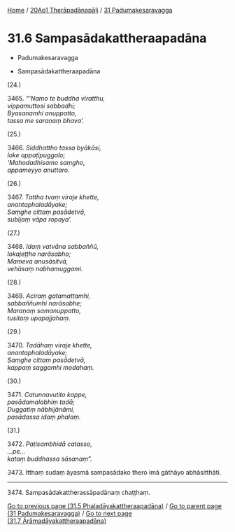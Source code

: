 
[Home](/) / [20Ap1 Therāpadānapāḷi](...md) / [31 Padumakesaravagga](../20Ap1/31.md)

# 31.6 Sampasādakattheraapadāna

* Padumakesaravagga

* Sampasādakattheraapadāna

(24.)

3465\. _“‘Namo te buddha vīratthu,_  
_vippamuttosi sabbadhi;_  
_Byasanamhi anuppatto,_  
_tassa me saraṇaṃ bhava’._  


(25.)

3466\. _Siddhattho tassa byākāsi,_  
_loke appaṭipuggalo;_  
_‘Mahodadhisamo saṃgho,_  
_appameyyo anuttaro._  


(26.)

3467\. _Tattha tvaṃ viraje khette,_  
_anantaphaladāyake;_  
_Saṃghe cittaṃ pasādetvā,_  
_subījaṃ vāpa ropaya’._  


(27.)

3468\. _Idaṃ vatvāna sabbaññū,_  
_lokajeṭṭho narāsabho;_  
_Mameva anusāsitvā,_  
_vehāsaṃ nabhamuggami._  


(28.)

3469\. _Aciraṃ gatamattamhi,_  
_sabbaññumhi narāsabhe;_  
_Maraṇaṃ samanuppatto,_  
_tusitaṃ upapajjahaṃ._  


(29.)

3470\. _Tadāhaṃ viraje khette,_  
_anantaphaladāyake;_  
_Saṃghe cittaṃ pasādetvā,_  
_kappaṃ saggamhi modahaṃ._  


(30.)

3471\. _Catunnavutito kappe,_  
_pasādamalabhiṃ tadā;_  
_Duggatiṃ nābhijānāmi,_  
_pasādassa idaṃ phalaṃ._  


(31.)

3472\. _Paṭisambhidā catasso,_  
_…pe…_  
_kataṃ buddhassa sāsanaṃ”._  


3473\. Itthaṃ sudaṃ āyasmā sampasādako thero imā gāthāyo abhāsitthāti.

---

3474\. Sampasādakattherassāpadānaṃ chaṭṭhaṃ.



[Go to previous page (31.5 Phaladāyakattheraapadāna)](31.5.md) / [Go to parent page (31 Padumakesaravagga)](../20Ap1/31.md) / [Go to next page (31.7 Ārāmadāyakattheraapadāna)](31.7.md)


